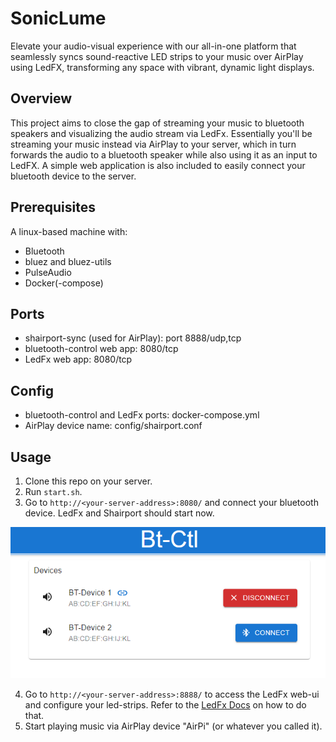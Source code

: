 # SonicLume
Elevate your audio-visual experience with our all-in-one platform that seamlessly syncs sound-reactive LED strips to your music over AirPlay using LedFX, transforming any space with vibrant, dynamic light displays.

## Overview
This project aims to close the gap of streaming your music to bluetooth speakers and visualizing the audio stream via LedFx.
Essentially you'll be streaming your music instead via AirPlay to your server, which in turn forwards the audio to a bluetooth speaker while also using it as an input to LedFX. A simple web application is also included to easily connect your bluetooth device to the server.


## Prerequisites
A linux-based machine with:
- Bluetooth
- bluez and bluez-utils
- PulseAudio
- Docker(-compose)


## Ports
- shairport-sync (used for AirPlay): port 8888/udp,tcp
- bluetooth-control web app: 8080/tcp
- LedFx web app: 8080/tcp


## Config
- bluetooth-control and LedFx ports: docker-compose.yml
- AirPlay device name: config/shairport.conf


## Usage
1. Clone this repo on your server.
2. Run `start.sh`.
3. Go to `http://<your-server-address>:8080/` and connect your bluetooth device. LedFx and Shairport should start now.  

![bt-ctl-example](./bt-ctl.png)  

4. Go to `http://<your-server-address>:8888/` to access the LedFx web-ui and configure your led-strips. Refer to the [LedFx Docs](https://github.com/ledfx/ledfx) on how to do that.
5. Start playing music via AirPlay device "AirPi" (or whatever you called it).
